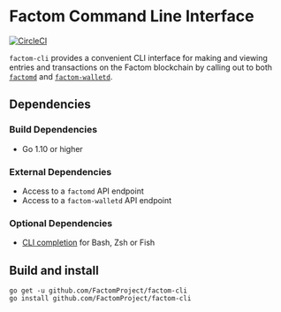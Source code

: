 # Factom Command Line Interface

[![CircleCI](https://circleci.com/gh/FactomProject/factom-cli/tree/develop.svg?style=shield)](https://circleci.com/gh/FactomProject/factom-cli/tree/develop)

`factom-cli` provides a convenient CLI interface for making and viewing entries
and transactions on the Factom blockchain by calling out to both
[`factomd`](https://github.com/FactomProject/factomd) and
[`factom-walletd`](https://github.com/FactomProject/factomd).

## Dependencies
### Build Dependencies
- Go 1.10 or higher

### External Dependencies
- Access to a `factomd` API endpoint
- Access to a `factom-walletd` API endpoint

### Optional Dependencies
- [CLI completion](https://github.com/AdamSLevy/complete-factom-cli) for Bash,
  Zsh or Fish

## Build and install
```
go get -u github.com/FactomProject/factom-cli
go install github.com/FactomProject/factom-cli
```
